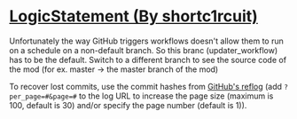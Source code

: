 # [LogicStatement (By shortc1rcuit)](https://github.com/shortc1rcuit/LogicStatement)

Unfortunately the way GitHub triggers workflows doesn't allow them to run on a schedule on a non-default branch. So this branc (updater_workflow) has to be the default. Switch to a different branch to see the source code of the mod (for ex. master -> the master branch of the mod)

To recover lost commits, use the commit hashes from [GitHub's reflog](https://api.github.com/repos/KtaneModules/LogicStatement-shortc1rcuit/events) (add `?per_page=#&page=#` to the log URL to increase the page size (maximum is 100, default is 30) and/or specify the page number (default is 1)).

